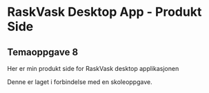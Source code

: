 # RaskVask Desktop App - Produkt Side

## Temaoppgave 8

Her er min produkt side for RaskVask desktop applikasjonen 

Denne er laget i forbindelse med en skoleoppgave. 